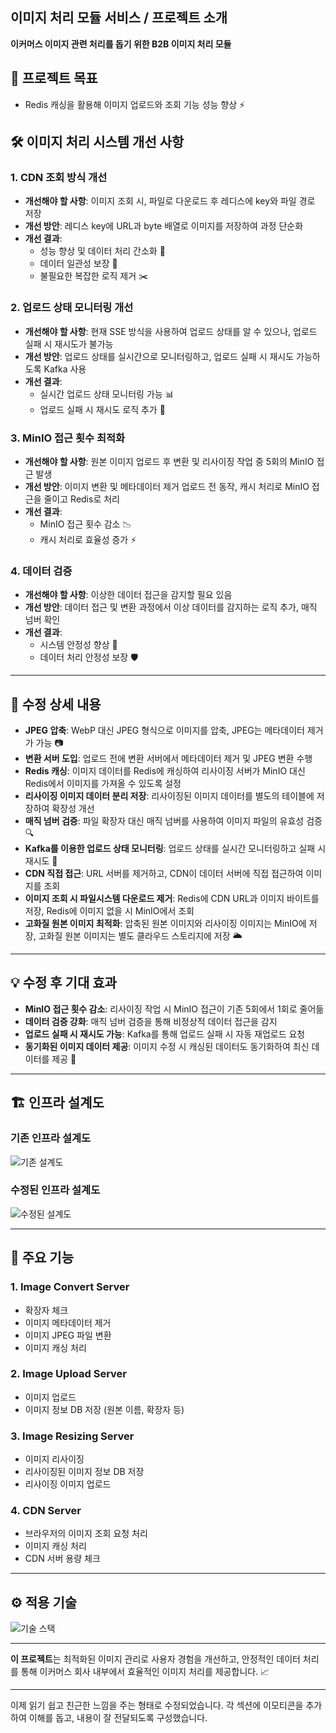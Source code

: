 

## 이미지 처리 모듈 서비스 / 프로젝트 소개

**이커머스 이미지 관련 처리를 돕기 위한 B2B 이미지 처리 모듈**

## 📍 프로젝트 목표
- Redis 캐싱을 활용해 이미지 업로드와 조회 기능 성능 향상 ⚡

## 🛠️ 이미지 처리 시스템 개선 사항

### 1. CDN 조회 방식 개선
- **개선해야 할 사항**: 이미지 조회 시, 파일로 다운로드 후 레디스에 key와 파일 경로 저장
- **개선 방안**: 레디스 key에 URL과 byte 배열로 이미지를 저장하여 과정 단순화
- **개선 결과**:
  - 성능 향상 및 데이터 처리 간소화 🚀
  - 데이터 일관성 보장 🔄
  - 불필요한 복잡한 로직 제거 ✂️

### 2. 업로드 상태 모니터링 개선
- **개선해야 할 사항**: 현재 SSE 방식을 사용하여 업로드 상태를 알 수 있으나, 업로드 실패 시 재시도가 불가능
- **개선 방안**: 업로드 상태를 실시간으로 모니터링하고, 업로드 실패 시 재시도 가능하도록 Kafka 사용
- **개선 결과**:
  - 실시간 업로드 상태 모니터링 가능 📊
  - 업로드 실패 시 재시도 로직 추가 🔄

### 3. MinIO 접근 횟수 최적화
- **개선해야 할 사항**: 원본 이미지 업로드 후 변환 및 리사이징 작업 중 5회의 MinIO 접근 발생
- **개선 방안**: 이미지 변환 및 메타데이터 제거 업로드 전 동작, 캐시 처리로 MinIO 접근을 줄이고 Redis로 처리
- **개선 결과**:
  - MinIO 접근 횟수 감소 📉
  - 캐시 처리로 효율성 증가 ⚡

### 4. 데이터 검증
- **개선해야 할 사항**: 이상한 데이터 접근을 감지할 필요 있음
- **개선 방안**: 데이터 접근 및 변환 과정에서 이상 데이터를 감지하는 로직 추가, 매직 넘버 확인
- **개선 결과**:
  - 시스템 안정성 향상 🔐
  - 데이터 처리 안정성 보장 🛡️

---

## 🔧 수정 상세 내용

- **JPEG 압축**: WebP 대신 JPEG 형식으로 이미지를 압축, JPEG는 메타데이터 제거가 가능 📷
- **변환 서버 도입**: 업로드 전에 변환 서버에서 메타데이터 제거 및 JPEG 변환 수행
- **Redis 캐싱**: 이미지 데이터를 Redis에 캐싱하여 리사이징 서버가 MinIO 대신 Redis에서 이미지를 가져올 수 있도록 설정
- **리사이징 이미지 데이터 분리 저장**: 리사이징된 이미지 데이터를 별도의 테이블에 저장하여 확장성 개선
- **매직 넘버 검증**: 파일 확장자 대신 매직 넘버를 사용하여 이미지 파일의 유효성 검증 🔍
- **Kafka를 이용한 업로드 상태 모니터링**: 업로드 상태를 실시간 모니터링하고 실패 시 재시도 🔄
- **CDN 직접 접근**: URL 서버를 제거하고, CDN이 데이터 서버에 직접 접근하여 이미지를 조회
- **이미지 조회 시 파일시스템 다운로드 제거**: Redis에 CDN URL과 이미지 바이트를 저장, Redis에 이미지 없을 시 MinIO에서 조회
- **고화질 원본 이미지 최적화**: 압축된 원본 이미지와 리사이징 이미지는 MinIO에 저장, 고화질 원본 이미지는 별도 클라우드 스토리지에 저장 🌥️

---

## 💡 수정 후 기대 효과

- **MinIO 접근 횟수 감소**: 리사이징 작업 시 MinIO 접근이 기존 5회에서 1회로 줄어듦
- **데이터 검증 강화**: 매직 넘버 검증을 통해 비정상적 데이터 접근을 감지
- **업로드 실패 시 재시도 가능**: Kafka를 통해 업로드 실패 시 자동 재업로드 요청
- **동기화된 이미지 데이터 제공**: 이미지 수정 시 캐싱된 데이터도 동기화하여 최신 데이터를 제공 🔄

---

## 🏗️ 인프라 설계도

### 기존 인프라 설계도
![기존 설계도](https://github.com/user-attachments/assets/a482a794-c114-43ce-9616-a65bf102678b)

### 수정된 인프라 설계도
![수정된 설계도](https://github.com/user-attachments/assets/755a0e8a-3ff2-4b23-8457-95649dc3d63b)

---

## 🚀 주요 기능

### 1. Image Convert Server
- 확장자 체크
- 이미지 메타데이터 제거
- 이미지 JPEG 파일 변환
- 이미지 캐싱 처리

### 2. Image Upload Server
- 이미지 업로드
- 이미지 정보 DB 저장 (원본 이름, 확장자 등)

### 3. Image Resizing Server
- 이미지 리사이징
- 리사이징된 이미지 정보 DB 저장
- 리사이징 이미지 업로드

### 4. CDN Server
- 브라우저의 이미지 조회 요청 처리
- 이미지 캐싱 처리
- CDN 서버 용량 체크

---

## ⚙️ 적용 기술

![기술 스택](https://github.com/user-attachments/assets/7ecff12a-3bdf-46ff-ba60-4020224089a1)

---

**이 프로젝트**는 최적화된 이미지 관리로 사용자 경험을 개선하고, 안정적인 데이터 처리를 통해 이커머스 회사 내부에서 효율적인 이미지 처리를 제공합니다. 📈

---

이제 읽기 쉽고 친근한 느낌을 주는 형태로 수정되었습니다. 각 섹션에 이모티콘을 추가하여 이해를 돕고, 내용이 잘 전달되도록 구성했습니다.
